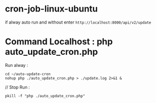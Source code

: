 # cron-job-linux-ubuntu

if alway auto run and without enter ``http://localhost:8000/api/v2/update``

# Command Localhost : php auto_update_cron.php
 Run alway : 
```
cd ~/auto-update-cron
nohup php ./auto_update_cron.php > ./update.log 2>&1 &
```
// Stop Run :  
``` 
pkill -f "php ./auto_update_cron.php"
```
